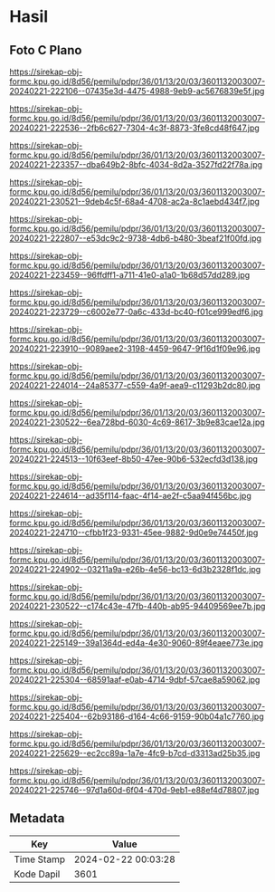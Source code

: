 # Hasil

## Foto C Plano

https://sirekap-obj-formc.kpu.go.id/8d56/pemilu/pdpr/36/01/13/20/03/3601132003007-20240221-222106--07435e3d-4475-4988-9eb9-ac5676839e5f.jpg

https://sirekap-obj-formc.kpu.go.id/8d56/pemilu/pdpr/36/01/13/20/03/3601132003007-20240221-222536--2fb6c627-7304-4c3f-8873-3fe8cd48f647.jpg

https://sirekap-obj-formc.kpu.go.id/8d56/pemilu/pdpr/36/01/13/20/03/3601132003007-20240221-223357--dba649b2-8bfc-4034-8d2a-3527fd22f78a.jpg

https://sirekap-obj-formc.kpu.go.id/8d56/pemilu/pdpr/36/01/13/20/03/3601132003007-20240221-230521--9deb4c5f-68a4-4708-ac2a-8c1aebd434f7.jpg

https://sirekap-obj-formc.kpu.go.id/8d56/pemilu/pdpr/36/01/13/20/03/3601132003007-20240221-222807--e53dc9c2-9738-4db6-b480-3beaf21f00fd.jpg

https://sirekap-obj-formc.kpu.go.id/8d56/pemilu/pdpr/36/01/13/20/03/3601132003007-20240221-223459--96ffdff1-a711-41e0-a1a0-1b68d57dd289.jpg

https://sirekap-obj-formc.kpu.go.id/8d56/pemilu/pdpr/36/01/13/20/03/3601132003007-20240221-223729--c6002e77-0a6c-433d-bc40-f01ce999edf6.jpg

https://sirekap-obj-formc.kpu.go.id/8d56/pemilu/pdpr/36/01/13/20/03/3601132003007-20240221-223910--9089aee2-3198-4459-9647-9f16d1f09e96.jpg

https://sirekap-obj-formc.kpu.go.id/8d56/pemilu/pdpr/36/01/13/20/03/3601132003007-20240221-224014--24a85377-c559-4a9f-aea9-c11293b2dc80.jpg

https://sirekap-obj-formc.kpu.go.id/8d56/pemilu/pdpr/36/01/13/20/03/3601132003007-20240221-230522--6ea728bd-6030-4c69-8617-3b9e83cae12a.jpg

https://sirekap-obj-formc.kpu.go.id/8d56/pemilu/pdpr/36/01/13/20/03/3601132003007-20240221-224513--10f63eef-8b50-47ee-90b6-532ecfd3d138.jpg

https://sirekap-obj-formc.kpu.go.id/8d56/pemilu/pdpr/36/01/13/20/03/3601132003007-20240221-224614--ad35f114-faac-4f14-ae2f-c5aa94f456bc.jpg

https://sirekap-obj-formc.kpu.go.id/8d56/pemilu/pdpr/36/01/13/20/03/3601132003007-20240221-224710--cfbb1f23-9331-45ee-9882-9d0e9e74450f.jpg

https://sirekap-obj-formc.kpu.go.id/8d56/pemilu/pdpr/36/01/13/20/03/3601132003007-20240221-224902--03211a9a-e26b-4e56-bc13-6d3b2328f1dc.jpg

https://sirekap-obj-formc.kpu.go.id/8d56/pemilu/pdpr/36/01/13/20/03/3601132003007-20240221-230522--c174c43e-47fb-440b-ab95-94409569ee7b.jpg

https://sirekap-obj-formc.kpu.go.id/8d56/pemilu/pdpr/36/01/13/20/03/3601132003007-20240221-225149--39a1364d-ed4a-4e30-9060-89f4eaee773e.jpg

https://sirekap-obj-formc.kpu.go.id/8d56/pemilu/pdpr/36/01/13/20/03/3601132003007-20240221-225304--68591aaf-e0ab-4714-9dbf-57cae8a59062.jpg

https://sirekap-obj-formc.kpu.go.id/8d56/pemilu/pdpr/36/01/13/20/03/3601132003007-20240221-225404--62b93186-d164-4c66-9159-90b04a1c7760.jpg

https://sirekap-obj-formc.kpu.go.id/8d56/pemilu/pdpr/36/01/13/20/03/3601132003007-20240221-225629--ec2cc89a-1a7e-4fc9-b7cd-d3313ad25b35.jpg

https://sirekap-obj-formc.kpu.go.id/8d56/pemilu/pdpr/36/01/13/20/03/3601132003007-20240221-225746--97d1a60d-6f04-470d-9eb1-e88ef4d78807.jpg


## Metadata

| Key        | Value               |
| ---------- | ------------------- |
| Time Stamp | 2024-02-22 00:03:28 |
| Kode Dapil | 3601                |



